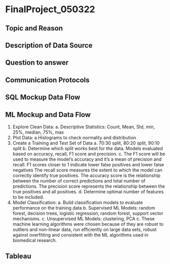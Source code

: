 # FinalProject_050322

## Topic and Reason

## Description of Data Source

## Question to answer

## Communication Protocols

## SQL Mockup Data Flow

## ML Mockup and Data Flow
1.	Explore Clean Data:
     a. Descriptive Statistics: Count, Mean, Std, min, 25%, median, 75%, max
2.	Plot Data:
      a.Histograms to check normality and distribution
3.	Create a Training and Test Set of Data
      a. 70:30 split, 80:20 split, 90:10 split
      b. Determine which split works best for the data. Models evaluated based on accuracy, recall, F1 score and precision. 
      c. The F1 score will be used to measure the model’s accuracy and it’s a mean of precision and recall. F1 scores closer to 1 indicate lower false    positives and lower false negatives The recall score measures the extent to which the model can correctly identify true positives. The accuracy score is the relationship between the number of correct predictions and total number of predictions. The precision score represents the relationship between the true positives and all positives. 
      d. Determine optimal number of features to be included.
4. 	Model Classification:
    a. Build classification models to evaluate performance on the training data
    b. Supervised ML Models: random forest, decision trees, logistic regression, random forest, support vector mechanisms.
    c. Unsupervised ML Models: clustering, PCA
    c. These machine learning algorithms were chosen because of they are robust to outliers and non-linear data, run efficiently on large data sets, robust  against overfitting and consistent with the ML algorithms used in biomedical research.

## Tableau
